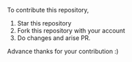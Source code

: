 To contribute this repository, 
1) Star this repository
2) Fork this repository with your account
3) Do changes and arise PR.

Advance thanks for your contribution :)
